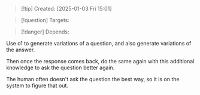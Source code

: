 
>[!tip] Created: [2025-01-03 Fri 15:01]

>[!question] Targets: 

>[!danger] Depends: 

Use o1 to generate variations of a question, and also generate variations of the answer.

Then once the response comes back, do the same again with this additional knowledge to ask the question better again.

The human often doesn't ask the question the best way, so it is on the system to figure that out.